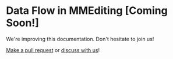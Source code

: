 # Data Flow in MMEditing \[Coming Soon!\]

We're improving this documentation. Don't hesitate to join us!

[Make a pull request](https://github.com/open-mmlab/mmediting/compare) or [discuss with us](https://github.com/open-mmlab/mmediting/discussions/1429)!
